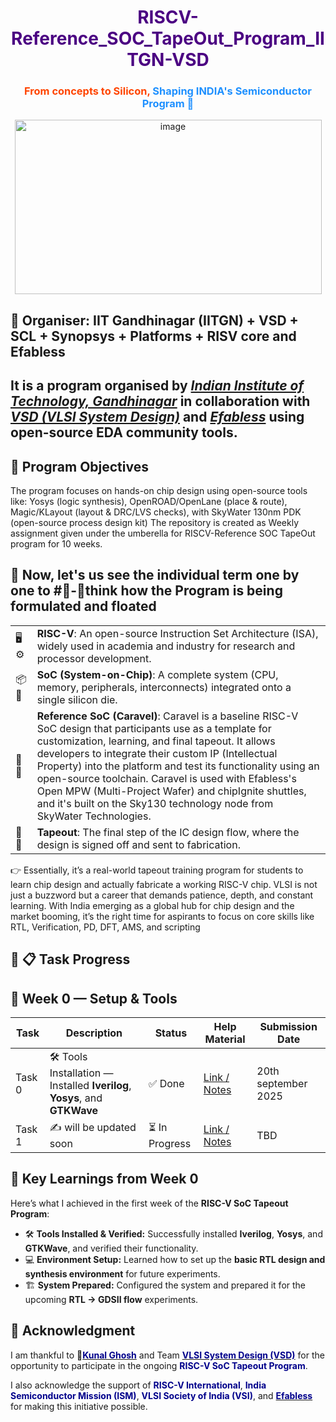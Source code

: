 <h1 align="center" style="color:#4B0082;">
RISCV-Reference_SOC_TapeOut_Program_IITGN-VSD
</h1>

<h3 align="center" style="color:#FF4500;">
From concepts to Silicon, <span style="color:#1E90FF;">Shaping INDIA's Semiconductor Program 🤞</span>
</h3>
<p align="center">
  <img width="491" height="279" alt="image" src="https://github.com/user-attachments/assets/8c1416df-2490-43b8-906b-666b3d9aad75" />
</p>

## 📌 Organiser: IIT Gandhinagar (IITGN) + VSD + SCL + Synopsys + Platforms + RISV core and Efabless 
It is a program organised by *[Indian Institute of Technology, Gandhinagar](https://www.iitgn.ac.in/)* in collaboration with *[VSD (VLSI System Design)](https://vsdiat.vlsisystemdesign.com/)* and *[Efabless](https://github.com/efabless)* using open-source EDA community tools.
---

## 📌 Program Objectives
The program focuses on hands-on chip design using open-source tools like: Yosys (logic synthesis), OpenROAD/OpenLane (place & route), Magic/KLayout (layout & DRC/LVS checks), with SkyWater 130nm PDK (open-source process design kit)
The repository is created as Weekly assignment given under the umberella for RISCV-Reference SOC TapeOut program for 10 weeks.

## 🧐 Now, let's us see the individual term one by one to #🧠-💭think how the Program is being formulated and floated
<p align="justify">

<table>
  <tr>
    <td>🖥️⚙️</td>
    <td><b>RISC-V</b>: An open-source Instruction Set Architecture (ISA), widely used in academia and industry for research and processor development.</td>
  </tr>
  <tr>
    <td>📦🔗</td>
    <td><b>SoC (System-on-Chip)</b>: A complete system (CPU, memory, peripherals, interconnects) integrated onto a single silicon die.</td>
  </tr>
  <tr>
    <td>🚀📐</td>
    <td><b>Reference SoC (Caravel)</b>: Caravel is a baseline RISC-V SoC design that participants use as a template for customization, learning, and final tapeout. It allows developers to integrate their custom IP (Intellectual Property) into the platform and test its functionality using an open-source toolchain. Caravel is used with Efabless's Open MPW (Multi-Project Wafer) and chipIgnite shuttles, and it's built on the Sky130 technology node from SkyWater Technologies.</td>
  </tr>
  <tr>
    <td>🔲🧩</td>
    <td><b>Tapeout</b>: The final step of the IC design flow, where the design is signed off and sent to fabrication.</td>
  </tr>
</table>

</p>
👉 Essentially, it’s a real-world tapeout training program for students to learn chip design and actually fabricate a working RISC-V chip. 
VLSI is not just a buzzword but a career that demands patience, depth, and constant learning. With India emerging as a global hub for chip design and the market booming, it’s the right time for aspirants to focus on core skills like RTL, Verification, PD, DFT, AMS, and scripting

## 📌 📋 Task Progress
## 📅 Week 0 — Setup & Tools


| Task    | Description | Status   | Help Material | Submission Date |
|---------|-------------|----------|---------------|-----------------|
| Task 0  | 🛠️ Tools Installation — Installed **Iverilog**, **Yosys**, and **GTKWave** | ✅ Done | [Link / Notes]() |20th september 2025|
| Task 1  | ✍️ will be updated soon | ⏳ In Progress | [Link / Notes]() | TBD


## 🌟 Key Learnings from Week 0

Here’s what I achieved in the first week of the **RISC-V SoC Tapeout Program**:

- 🛠️ **Tools Installed & Verified:** Successfully installed **Iverilog**, **Yosys**, and **GTKWave**, and verified their functionality.  
- 💻 **Environment Setup:** Learned how to set up the **basic RTL design and synthesis environment** for future experiments.  
- 🏗️ **System Prepared:** Configured the system and prepared it for the upcoming **RTL → GDSII flow** experiments.  
## 🙏 Acknowledgment
I am thankful to 🤞<a href="https://github.com/kunalg123" target="_blank"><span style="color:#00008B;"><b>Kunal Ghosh</b></span></a> and Team <a href="https://vsdiat.vlsisystemdesign.com/" target="_blank"><span style="color:#00008B;"><b>VLSI System Design (VSD)</b></span></a> for the opportunity to participate in the ongoing <span style="color:#00008B;"><b>RISC-V SoC Tapeout Program</b></span>.

I also acknowledge the support of <span style="color:#00008B;"><b>RISC-V International</b></span>, <span style="color:#00008B;"><b>India Semiconductor Mission (ISM)</b></span>, <span style="color:#00008B;"><b>VLSI Society of India (VSI)</b></span>, and <a href="https://github.com/efabless" target="_blank"><span style="color:#00008B;"><b>Efabless</b></span></a> for making this initiative possible.

